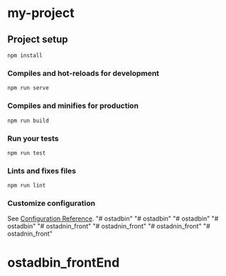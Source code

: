 # my-project

## Project setup
```
npm install
```

### Compiles and hot-reloads for development
```
npm run serve
```

### Compiles and minifies for production
```
npm run build
```

### Run your tests
```
npm run test
```

### Lints and fixes files
```
npm run lint
```

### Customize configuration
See [Configuration Reference](https://cli.vuejs.org/config/).
"# ostadbin" 
"# ostadbin" 
"# ostadbin" 
"# ostadbin" 
"# ostadnin_front" 
"# ostadnin_front" 
"# ostadnin_front" 
"# ostadnin_front" 
# ostadbin_frontEnd
